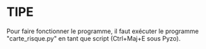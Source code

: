 # TIPE

Pour faire fonctionner le programme, il faut exécuter le programme "carte_risque.py" en tant que script (Ctrl+Maj+E sous Pyzo).
